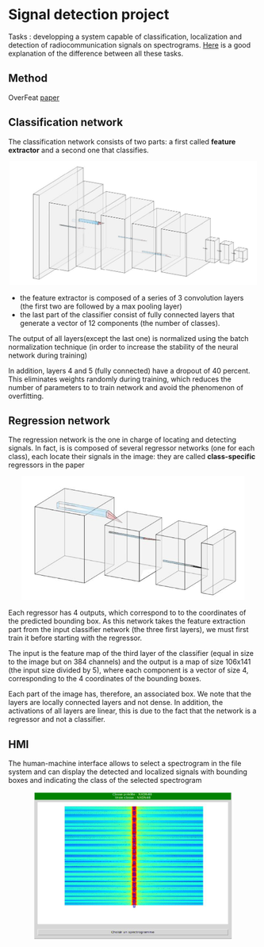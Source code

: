 # Signal detection project
Tasks : developping a system capable of classification, localization and detection of
radiocommunication signals on spectrograms. <a href='https://sergioskar.github.io/Localization_and_Object_Detection/'>Here</a> is a good explanation of the difference between all these tasks.

## Method
OverFeat <a href="https://arxiv.org/pdf/1312.6229.pdf">paper</a>

## Classification network
<p>
The classification network consists of two parts: a first called <b>feature extractor</b> and a second one that classifies.</p>
 <p align="center"><img src="img/classifier.PNG" height=250 width=500></img></p>
 <p>
 <ul><li>the feature extractor is composed of a series of 3 convolution layers (the first two are followed by a max pooling layer)
<li>the last part of the classifier consist of fully connected layers that generate a vector of 12 components (the number of classes).
</ul> 
</p>
<p>
The output of all layers(except the last one) is normalized using the batch normalization technique (in order to
increase the stability of the neural network during training)
</p>
<p>In addition, layers 4 and 5 (fully
connected) have a dropout of 40 percent. This eliminates weights
randomly during training, which reduces the number of parameters to
to train network and avoid the phenomenon of overfitting.
</p>

## Regression network
<p>The regression network is the one in charge of locating and detecting signals.
In fact, is is composed of several regressor networks (one for each
class), each locate their signals in the image: they are called <b>class-specific</b> regressors in the paper</p>
<p align="center"><img src="img/regressor.PNG" height=250 width=450></img></p>
<p>
Each regressor has 4 outputs, which correspond to to the coordinates of the predicted bounding box. As this network takes the
feature extraction part from the input classifier network (the three
first layers), we must first train it before starting with the regressor.
</p>

<p>
The input is the feature map of the third layer of the classifier (equal in size to the image but on 384 channels)
and the output is a map of size 106x141 (the input size divided by 5), where each component is a vector of size 4, corresponding to the 4 coordinates of the bounding boxes.
</p>
<p>
Each part of the image has, therefore, an associated box. We note that the layers
are locally connected layers and not dense. In addition, the activations of all layers are linear, this is due to the fact that
the network is a regressor and not a classifier.
</p>

## HMI

<p>The human-machine interface allows to select a spectrogram in the file system and can display the detected and localized signals with
bounding boxes and indicating the class of the selected spectrogram</p>
<p align="center"><img src="img/hmi.PNG" height=300 width=400></img></p>
